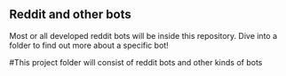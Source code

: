 ## Reddit and other bots

Most or all developed reddit bots will be inside this repository. Dive into a folder to find out more about a specific bot!

#This project folder will consist of reddit bots and other kinds of bots

